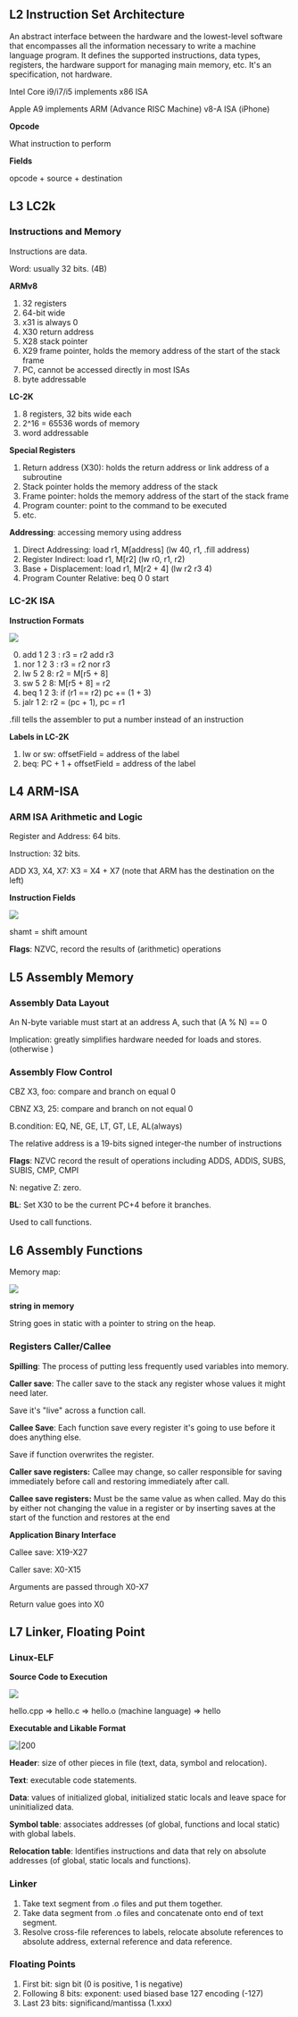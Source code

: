 ## L2 Instruction Set Architecture

An abstract interface between the hardware and the lowest-level software that encompasses all the information necessary to write a machine language program. It defines the supported instructions, data types, registers, the hardware support for managing main memory, etc. It's an specification, not hardware.

Intel Core i9/i7/i5 implements x86 ISA

Apple A9 implements ARM (Advance RISC Machine) v8-A ISA (iPhone)

**Opcode**

What instruction to perform

**Fields**

opcode + source + destination



## L3 LC2k

### Instructions and Memory

Instructions are data.

Word: usually 32 bits. (4B)

**ARMv8**

1. 32 registers
2. 64-bit wide
3. x31 is always 0
4. X30  return address
5. X28 stack pointer
6. X29 frame pointer, holds the memory address of the start of the stack frame
7. PC, cannot be accessed directly in most ISAs
8. byte addressable

**LC-2K**

1. 8 registers, 32 bits wide each
2. 2^16 = 65536 words of memory
3. word addressable

**Special Registers**

1. Return address (X30): holds the return address or link address of a subroutine
2. Stack pointer holds the memory address of the stack
3. Frame pointer: holds the memory address of the start of the stack frame
4. Program counter: point to the command to be executed
5. etc.

**Addressing**: accessing memory using address

1. Direct Addressing: load r1, M[address] (lw 40, r1, .fill address)
2. Register Indirect:  load r1, M[r2] (lw r0, r1, r2)
3. Base + Displacement: load r1, M[r2 + 4] (lw r2 r3 4)
4. Program Counter Relative: beq 0 0 start

### LC-2K ISA

**Instruction Formats**

![](./attachments/image-20210912150427418.png)

0. add 1 2 3 : r3 = r2 add r3
1. nor 1 2 3 : r3 = r2 nor r3
2. lw 5 2 8: r2 = M[r5 + 8]
3. sw 5 2 8:  M[r5 + 8] = r2
4. beq 1 2 3: if (r1 == r2) pc += (1 + 3)
5. jalr 1 2: r2 = (pc + 1), pc = r1



.fill tells the assembler to put a number instead of an instruction

**Labels in LC-2K**

1. lw or sw: offsetField = address of the label
2. beq: PC + 1 + offsetField = address of the label



## L4 ARM-ISA

### ARM ISA Arithmetic and Logic

Register and Address: 64 bits.

Instruction: 32 bits.

ADD X3, X4, X7: X3 = X4 + X7 (note that ARM has the destination on the left)

**Instruction Fields**

![](./attachments/image-20210912151954853.png)

shamt = shift amount

**Flags**: NZVC, record the results of (arithmetic) operations



## L5 Assembly Memory

### Assembly Data Layout

An N-byte variable must start at an address A, such that (A % N) == 0

Implication: greatly simplifies hardware needed for loads and stores. (otherwise )

### Assembly Flow Control

CBZ X3, foo: compare and branch on equal 0

CBNZ X3, 25: compare and branch on not equal 0

B.condition: EQ, NE, GE, LT, GT, LE, AL(always)

The relative address is a 19-bits signed integer-the number of instructions

**Flags**: NZVC record the result of operations including ADDS, ADDIS, SUBS, SUBIS, CMP, CMPI

N: negative  Z: zero.

**BL**: Set X30 to be the current PC+4 before it branches.

Used to call functions.



## L6 Assembly Functions

Memory map:

![](./attachments/image-20210920145618737.png)

**string in memory**

String goes in static with a pointer to string on the heap.

### Registers Caller/Callee

**Spilling**: The process of putting less frequently used variables into memory.

**Caller save**: The caller save to the stack any register whose values it might need later.

Save it's "live" across a function call.

**Callee Save**: Each function save every register it's going to use before it does anything else.

Save if function overwrites the register.

**Caller save registers:** Callee may change, so caller responsible for saving immediately
before call and restoring immediately after call.

**Callee save registers:** Must be the same value as when called. May do this by either not
changing the value in a register or by inserting saves at the start of the function and
restores at the end

**Application Binary Interface**

Callee save: X19-X27

Caller save: X0-X15

Arguments are passed through X0-X7

Return value goes into X0



## L7 Linker, Floating Point

### Linux-ELF

**Source Code to Execution**    

![](./attachments/image-20210926162921640.png)

hello.cpp => hello.c  => hello.o (machine language) => hello

**Executable and Likable Format**

![|200](./attachments/image-20210926163506151.png)

**Header**: size of other pieces in file (text, data, symbol and relocation).

**Text**: executable code statements.

**Data**: values of initialized global, initialized static locals and leave space for uninitialized data.

**Symbol table**: associates addresses (of global, functions and local static) with global labels.

**Relocation table**: Identifies instructions and data that rely on absolute addresses (of global, static locals and functions).

### Linker

1. Take text segment from .o files and put them together.
2. Take data segment from .o files and concatenate onto end of text segment.
3. Resolve cross-file references to labels, relocate absolute references to absolute address, external reference and data reference.

### Floating Points

1. First bit: sign bit (0 is positive, 1 is negative)
2. Following 8 bits:  exponent: used biased base 127 encoding (-127) 
3. Last 23 bits: significand/mantissa (1.xxx)

